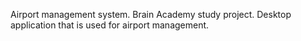 Airport management system.
Brain Academy study project.
Desktop application that is used for airport management.
